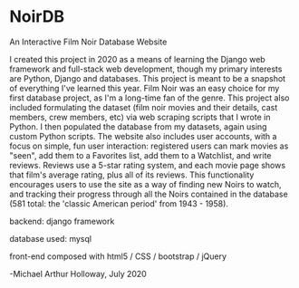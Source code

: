 # NoirDB
An Interactive Film Noir Database Website

I created this project in 2020 as a means of learning the Django web framework and full-stack web development, though my primary interests are Python,
Django and databases. This project is meant to be a snapshot of everything I've learned this year. Film Noir was an easy choice for my first database project,
as I'm a long-time fan of the genre. This project also included formulating the dataset (film noir movies and their details, cast members, crew members, etc) via
web scraping scripts that I wrote in Python. I then populated the database from my datasets, again using custom Python scripts. The website also includes user accounts, with a focus on simple, fun
user interaction: registered users can mark movies as "seen", add them to a Favorites list, add them to a Watchlist, and write reviews. Reviews use a 5-star rating
system, and each movie page shows that film's average rating, plus all of its reviews. This functionality encourages users to use the site as a way of finding new
Noirs to watch, and tracking their progress through all the Noirs contained in the database (581 total: the 'classic American period' from 1943 - 1958).

backend: django framework

database used: mysql

front-end composed with html5 / CSS / bootstrap / jQuery

-Michael Arthur Holloway, July 2020
